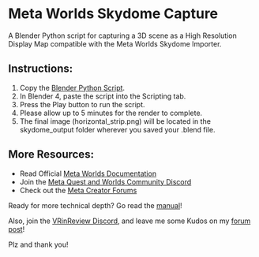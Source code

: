 # Meta Worlds Skydome Capture
A Blender Python script for capturing a 3D scene as a High Resolution Display Map compatible with the Meta Worlds Skydome Importer.

## Instructions:
1. Copy the [Blender Python Script](https://raw.githubusercontent.com/tellous/MetaWorldsSkydomeCapture/refs/heads/main/SkydomeCapture.py).
1. In Blender 4, paste the script into the Scripting tab.
1. Press the Play button to run the script.
1. Please allow up to 5 minutes for the render to complete.
1. The final image (horizontal_strip.png) will be located in the skydome_output folder wherever you saved your .blend file.

## More Resources:
- Read Official [Meta Worlds Documentation](https://developers.meta.com/horizon-worlds/learn/)
- Join the [Meta Quest and Worlds Community Discord](https://discord.gg/3sWk8BD9FZ)
- Check out the [Meta Creator Forums](https://communityforums.atmeta.com/t5/Creator-Forum/ct-p/Meta_Horizon_Creator_Forums)

Ready for more technical depth?
Go read the [manual](https://communityforums.atmeta.com/t5/Community-Resources/New-Resource-Meta-Horizon-Creator-Manual-Technical-Reference/m-p/1295126)!

Also, join the [VRinReview Discord](https://discord.com/invite/Kw4JbyNb9A),
and leave me some Kudos on my [forum post](https://communityforums.atmeta.com/t5/Community-Resources/Capture-a-Skydome-display-map-of-a-3D-scene-in-Blender/m-p/1318966#M315)!

Plz and thank you!

